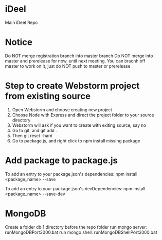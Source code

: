 # iDeel
Main iDeel Repo

# Notice

Do NOT merge registration branch into master branch
Do NOT merge into master and prerelease for now, until next meeting. You can bracnh off master to work on it, just do NOT push to master or prerelease

# Step to create Webstorm project from existing source

1. Open Webstorm and choose creating new project
2. Choose Node with Express and direct the project folder to your source directory
3. Webstorm will ask if you want to create with exiting source, say no
4. Go to git, and git add .
5. Then git reset -hard
6. Go to package.js, and right click to npm install missing package

# Add package to package.js

To add an entry to your package.json's dependencies:
npm install <package_name> --save

To add an entry to your package.json's devDependencies:
npm install <package_name> --save-dev

# MongoDB

Create a folder db 1 directory before the repo folder
run mongo server: runMongoDBPort3000.bat
run mongo shell: runMongoDBShellPort3000.bat
